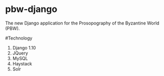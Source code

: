 # pbw-django

The new Django application for the Prosopography of the Byzantine World (PBW).

#Technology
1. Django 1.10
2. JQuery
3. MySQL
4. Haystack
5. Solr
